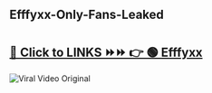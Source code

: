
 ## Efffyxx-Only-Fans-Leaked

# <h2><a href="https://clipsfans.com/Efffyxx&ref=git">🔗 Click to LINKS ⏩⏩ 👉 🟢 Efffyxx </a></h2>

<a href="https://clipsfans.com/Efffyxx&ref=git" rel="nofollow" data-target="animated-image.originalLink"><img src="https://i.ibb.co.com/xMMVF88/686577567.gif" alt="Viral Video Original" style="max-width: 100%; display: inline-block;" data-target="animated-image.originalImage"></a>
